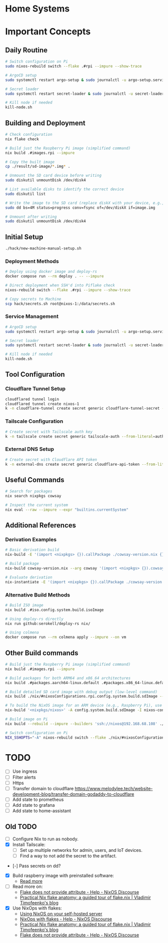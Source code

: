 # Home Systems

# Important Concepts

## Daily Routine
```bash
# Switch configuration on Pi
sudo nixos-rebuild switch --flake .#rpi --impure --show-trace

# ArgoCD setup
sudo systemctl restart argo-setup & sudo journalctl -u argo-setup.service -f

# Secret loader
sudo systemctl restart secret-loader & sudo journalctl -u secret-loader.service -f

# Kill node if needed
kill-node.sh
```

## Building and Deployment

```bash
# Check configuration
nix flake check

# Build just the Raspberry Pi image (simplified command)
nix build .#images.rpi --impure

# Copy the built image
cp ./result/sd-image/*.img* .

# Unmount the SD card device before writing
sudo diskutil unmountDisk /dev/disk4

# List available disks to identify the correct device
sudo diskutil list

# Write the image to the SD card (replace diskX with your device, e.g., disk4)
sudo dd bs=4M status=progress conv=fsync of=/dev/diskX if=image.img

# Unmount after writing
sudo diskutil unmountDisk /dev/disk4
```

## Initial Setup

```bash
./hack/new-machine-manual-setup.sh
```


### Deployment Methods
```bash
# Deploy using docker image and deploy-rs
docker compose run --rm deploy . -- --impure

# Direct deployment when SSH'd into Piflake check
nixos-rebuild switch --flake .#rpi --impure --show-trace 

# Copy secrets to Machine
scp hack/secrets.sh root@nixos-1:/data/secrets.sh
```

### Service Management
```bash
# ArgoCD setup
sudo systemctl restart argo-setup & sudo journalctl -u argo-setup.service -f

# Secret loader
sudo systemctl restart secret-loader & sudo journalctl -u secret-loader.service -f

# Kill node if needed
kill-node.sh
```

## Tool Configuration

### Cloudflare Tunnel Setup
```bash
cloudflared tunnel login
cloudflared tunnel create nixos-1
k -n cloudflare-tunnel create secret generic cloudflare-tunnel-secret --from-file=credentials.json=/home/nixos/.
```

### Tailscale Configuration
```bash
# Create secret with Tailscale auth key
k -n tailscale create secret generic tailscale-auth --from-literal=auth-key='tskey-auth-xxxxx'
```

### External DNS Setup
```bash
# Create secret with Cloudflare API token
k -n external-dns create secret generic cloudflare-api-token --from-literal=token='your-cloudflare-api-token'
```

## Useful Commands

```bash
# Search for packages
nix search nixpkgs cowsay

# Inspect the current system
nix eval --raw --impure --expr "builtins.currentSystem"
```

## Additional References

### Derivation Examples
```bash
# Basic derivation build
nix-build -E '(import <nixpkgs> {}).callPackage ./cowsay-version.nix {}'

# Build package
nix-build cowsay-version.nix --arg cowsay '(import <nixpkgs> {}).cowsay' --arg stdenv '(import <nixpkgs> {}).stdenv'

# Evaluate derivation
nix-instantiate -E '(import <nixpkgs> {}).callPackage ./cowsay-version.nix {}'
```

### Alternative Build Methods
```bash
# Build ISO image
nix build .#iso.config.system.build.isoImage

# Using deploy-rs directly
nix run github:serokell/deploy-rs nix/

# Using colmena
docker compose run --rm colmena apply --impure --on vm
```

## Other Build commands
```bash
# Build just the Raspberry Pi image (simplified command)
nix build .#images.rpi --impure

# Build packages for both ARM64 and x86_64 architectures
nix build .#packages.aarch64-linux.default .#packages.x86_64-linux.default --impure

# Build detailed SD card image with debug output (low-level command)
nix build ./nix/#nixosConfigurations.rpi.config.system.build.sdImage --show-trace --print-out-paths --no-link --json --impure

# To build the NixOS image for an ARM device (e.g., Raspberry Pi), use the following command:
nix-build '<nixpkgs/nixos>' -A config.system.build.sdImage -I nixos-config=./sd-image.nix --argstr system aarch64-linux

# Build image on Pi
nix build --rebuild --impure --builders 'ssh://nixos@192.168.68.108' ./nix/#nixosConfigurations.rpi.config.system.build.sdImage

# Switch configuration on Pi
NIX_SSHOPTS="-A" nixos-rebuild switch --flake ./nix/#nixosConfigurations.rpi.config.system.build.sdImage --target-host ssh://nixos@192.168.68.108 --use-remote-sudo
```

# TODO

- [ ] Use ingress
- [ ] Filter alerts
- [ ] Https
- [ ] Transfer domain to cloudflare https://www.melodylee.tech/website-development-blog/transfer-domain-godaddy-to-cloudflare
- [ ] Add state to prometheus
- [ ] Add state to grafana
- [ ] Add state to home-assistant

## Old TODO

- [ ] Configure Nix to run as nobody.
- [x] Install Tailscale:
  - [ ] Set up multiple networks for admin, users, and IoT devices.
  - [ ] Find a way to not add the secret to the artifact.
- [-] Pass secrets on dd?
- [x] Build raspberry image with preinstalled software:
  - [Read more](https://discourse.nixos.org/t/build-raspberry-image-with-preinstalled-software/33055/3)
- [ ] Read more on:
  - [Flake does not provide attribute - Help - NixOS Discourse](https://discourse.nixos.org/t/flake-does-not-provide-attribute/32156/2)
  - [Practical Nix flake anatomy: a guided tour of flake.nix | Vladimir Timofeenko's blog](https://vtimofeenko.com/posts/practical-nix-flake-anatomy-a-guided-tour-of-flake.nix/)
- [x] Use NixOps with flakes:
  - [Using NixOS on your self-hosted server](https://old.reddit.com/r/selfhosted/comments/1cx4cjg/using_nixos_on_your_selfhosted_server/)
  - [NixOps with flakes - Help - NixOS Discourse](https://discourse.nixos.org/t/nixops-with-flakes/13306/6)
  -  [Practical Nix flake anatomy: a guided tour of flake.nix | Vladimir Timofeenko's blog](https://vtimofeenko.com/posts/practical-nix-flake-anatomy-a-guided-tour-of-flake.nix/)
  -  [Flake does not provide attribute - Help - NixOS Discourse](https://discourse.nixos.org/t/flake-does-not-provide-attribute/32156/2)